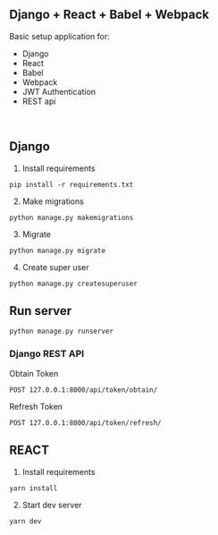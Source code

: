 ## Django + React + Babel + Webpack

Basic setup application for:

- Django
- React
- Babel
- Webpack
- JWT Authentication
- REST api

<br>

## Django

1. Install requirements

```
pip install -r requirements.txt
```

2. Make migrations

```
python manage.py makemigrations
```

3. Migrate

```
python manage.py migrate
```

4. Create super user

```
python manage.py createsuperuser
```

## Run server

```
python manage.py runserver
```

### Django REST API

Obtain Token

```
POST 127.0.0.1:8000/api/token/obtain/
```

Refresh Token

```
POST 127.0.0.1:8000/api/token/refresh/
```

## REACT

1. Install requirements

```
yarn install
```

2. Start dev server

```
yarn dev
```
